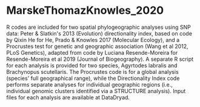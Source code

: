# MarskeThomazKnowles_2020

R codes are included for two spatial phylogeographic analyses using SNP data: Peter & Slatkin's 2013 (Evolution) directionality index, based on code by Qixin He for He, Prado & Knowles 2017 (Molecular Ecology), and a Procrustes test for genetic and geographic association (Wang et al 2012, PLoS Genetics), adapted from code by Luciana Resende-Moreira for Resende-Moreira et al 2019 (Journal of Biogeography). A separate R script for each analysis is provided for two species, Agyrtodes labralis and Brachynopus scutellaris. The Procrustes code is for a global analysis (species' full geographical range), while the Directionality Index code performs separate analyses for individual geographic regions (i.e., individual genomic clusters identified via a STRUCTURE analysis). Input files for each analysis are available at DataDryad. 
